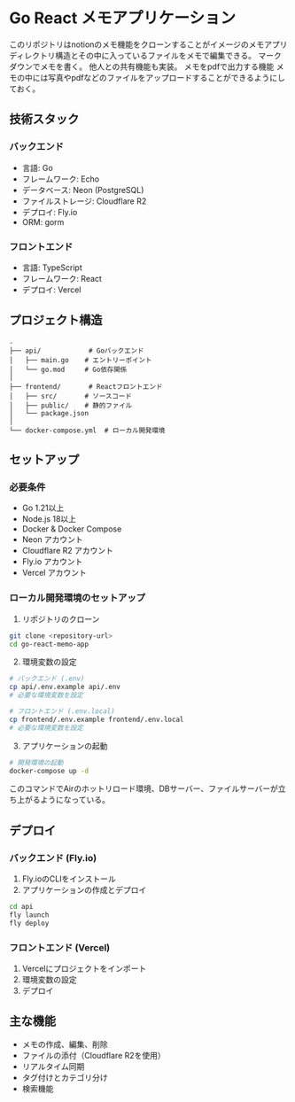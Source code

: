 # Go React メモアプリケーション

このリポジトリはnotionのメモ機能をクローンすることがイメージのメモアプリ
ディレクトリ構造とその中に入っているファイルをメモで編集できる。
マークダウンでメモを書く。
他人との共有機能も実装。
メモをpdfで出力する機能
メモの中には写真やpdfなどのファイルをアップロードすることができるようにしておく。

## 技術スタック

### バックエンド
- 言語: Go
- フレームワーク: Echo
- データベース: Neon (PostgreSQL)
- ファイルストレージ: Cloudflare R2
- デプロイ: Fly.io
-  ORM: gorm

### フロントエンド
- 言語: TypeScript
- フレームワーク: React
- デプロイ: Vercel

## プロジェクト構造

```
.
├── api/            # Goバックエンド
│   ├── main.go    # エントリーポイント
│   └── go.mod     # Go依存関係
│
├── frontend/       # Reactフロントエンド
│   ├── src/       # ソースコード
│   ├── public/    # 静的ファイル
│   └── package.json
│
└── docker-compose.yml  # ローカル開発環境
```

## セットアップ

### 必要条件
- Go 1.21以上
- Node.js 18以上
- Docker & Docker Compose
- Neon アカウント
- Cloudflare R2 アカウント
- Fly.io アカウント
- Vercel アカウント

### ローカル開発環境のセットアップ

1. リポジトリのクローン
```bash
git clone <repository-url>
cd go-react-memo-app
```

2. 環境変数の設定
```bash
# バックエンド (.env)
cp api/.env.example api/.env
# 必要な環境変数を設定

# フロントエンド (.env.local)
cp frontend/.env.example frontend/.env.local
# 必要な環境変数を設定
```

3. アプリケーションの起動
```bash
# 開発環境の起動
docker-compose up -d
```
このコマンドでAirのホットリロード環境、DBサーバー、ファイルサーバーが立ち上がるようになっている。

## デプロイ

### バックエンド (Fly.io)

1. Fly.ioのCLIをインストール
2. アプリケーションの作成とデプロイ
```bash
cd api
fly launch
fly deploy
```

### フロントエンド (Vercel)

1. Vercelにプロジェクトをインポート
2. 環境変数の設定
3. デプロイ

## 主な機能

- メモの作成、編集、削除
- ファイルの添付（Cloudflare R2を使用）
- リアルタイム同期
- タグ付けとカテゴリ分け
- 検索機能

